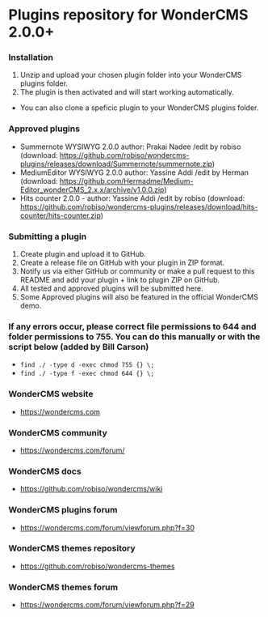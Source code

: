 # Plugins repository for WonderCMS 2.0.0+

### Installation
1. Unzip and upload your chosen plugin folder into your WonderCMS plugins folder.
2. The plugin is then activated and will start working automatically.
- You can also clone a speficic plugin to your WonderCMS plugins folder.

### Approved plugins
- Summernote WYSIWYG 2.0.0 author: Prakai Nadee /edit by robiso (download: https://github.com/robiso/wondercms-plugins/releases/download/Summernote/summernote.zip)
- MediumEditor WYSIWYG 2.0.0 author: Yassine Addi /edit by Herman (download: https://github.com/Hermadme/Medium-Editor_wonderCMS_2.x.x/archive/v1.0.0.zip)
- Hits counter 2.0.0 - author: Yassine Addi /edit by robiso (download: https://github.com/robiso/wondercms-plugins/releases/download/hits-counter/hits-counter.zip)

### Submitting a plugin
1. Create plugin and upload it to GitHub.
2. Create a release file on GitHub with your plugin in ZIP format.
3. Notify us via either GitHub or community or make a pull request to this README and add your plugin + link to plugin ZIP on GitHub.
4. All tested and approved plugins will be submitted here.
5. Some Approved plugins will also be featured in the official WonderCMS demo.

### If any errors occur, please correct file permissions to 644 and folder permissions to 755. You can do this manually or with the script below (added by Bill Carson)
  - `find ./ -type d -exec chmod 755 {} \;`
  - `find ./ -type f -exec chmod 644 {} \;`

### WonderCMS website
- https://wondercms.com

### WonderCMS community
- https://wondercms.com/forum/

### WonderCMS docs
- https://github.com/robiso/wondercms/wiki

### WonderCMS plugins forum
- https://wondercms.com/forum/viewforum.php?f=30

### WonderCMS themes repository
- https://github.com/robiso/wondercms-themes

### WonderCMS themes forum
- https://wondercms.com/forum/viewforum.php?f=29
